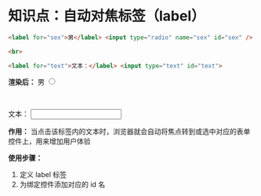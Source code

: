# 知识点：自动对焦标签（label）

```html
<label for="sex">男</label> <input type="radio" name="sex" id="sex" />

<br>

<label for="text">文本：</label> <input type="text" id="text">
```

**渲染后：**
<label for="sex">男</label> <input type="radio" name="sex" id="sex" />

<br>

<label for="text">文本：</label> <input type="text" id="text">

**作用：** 当点击该标签内的文本时，浏览器就会自动将焦点转到或选中对应的表单控件上，用来增加用户体验

**使用步骤：**
1. 定义 label 标签
2. 为绑定控件添加对应的 id 名

     

